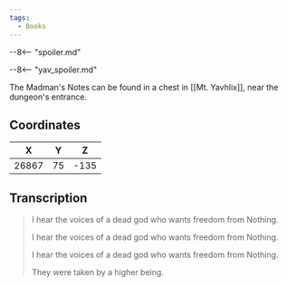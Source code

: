 ```yaml
---
tags:
  - Books
---
```


--8<-- "spoiler.md"

--8<-- "yav_spoiler.md"

The Madman's Notes can be found in a chest in [[Mt. Yavhlix]], near the dungeon's entrance.

## Coordinates
| **X** | **Y** | **Z** |
| :---: | :---: | :---: |
| 26867 |  75   | -135  |

## Transcription
> I hear the voices of a dead god who wants freedom from Nothing.
>
> I hear the voices of a dead god who wants freedom from Nothing.
>
> I hear the voices of a dead god who wants freedom from Nothing.
>
> They were taken by a higher being.
